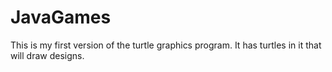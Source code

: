 # JavaGames
This is my first version of the turtle graphics program.
It has turtles in it that will draw designs.
